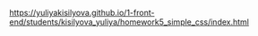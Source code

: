 https://yuliyakisilyova.github.io/1-front-end/students/kisilyova_yuliya/homework5_simple_css/index.html
